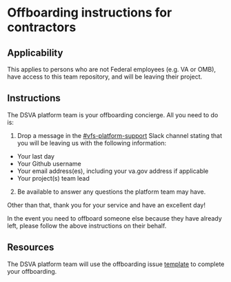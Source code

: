 # Offboarding instructions for contractors

## Applicability
This applies to persons who are not Federal employees (e.g. VA or OMB), have access to this team repository, and will be leaving their project.

## Instructions
The DSVA platform team is your offboarding concierge. All you need to do is:

1. Drop a message in the [#vfs-platform-support](https://dsva.slack.com/messages/CBU0KDSB1) Slack channel stating that you will be leaving us with the following information:
- Your last day
- Your Github username
- Your email address(es), including your va.gov address if applicable
- Your project(s) team lead
2. Be available to answer any questions the platform team may have.

Other than that, thank you for your service and have an excellent day!

In the event you need to offboard someone else because they have already left, please follow the above instructions on their behalf.

## Resources
The DSVA platform team will use the offboarding issue [template](https://github.com/department-of-veterans-affairs/vets.gov-team/issues/new?assignees=%40batemapf&labels=offboarding&template=contractor_offboarding.md&title=%5Bfirst_name%5D+%5Blast_name%5D+offboarding+checklist) to complete your offboarding.
